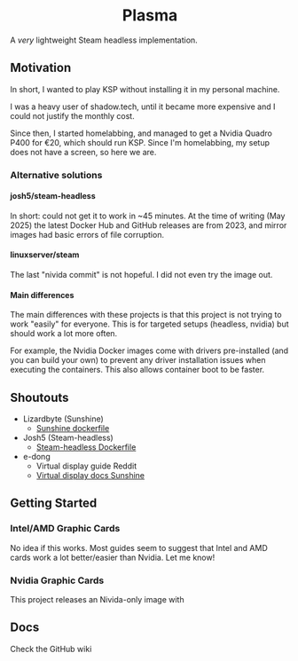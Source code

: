 <h1 align="center">Plasma</h1>

A _very_ lightweight Steam headless implementation.

## Motivation
In short, I wanted to play KSP without installing it in my personal machine.

I was a heavy user of shadow.tech, until it became more expensive and I could not
justify the monthly cost.

Since then, I started homelabbing, and managed to get a Nvidia Quadro P400 for €20, which should run KSP.
Since I'm homelabbing, my setup does not have a screen, so here we are.

### Alternative solutions
#### josh5/steam-headless
In short: could not get it to work in ~45 minutes. At the time of writing (May 2025) the latest Docker Hub
and GitHub releases are from 2023, and mirror images had basic errors of file corruption.

#### linuxserver/steam
The last "nivida commit" is not hopeful. I did not even try the image out.

#### Main differences

The main differences with these projects is that this project is not trying
to work "easily" for everyone. This is for targeted setups (headless, nvidia)
but should work a lot more often.

For example, the Nvidia Docker images come with drivers pre-installed (and you
can build your own) to prevent any driver installation issues when executing
the containers. This also allows container boot to be faster.

## Shoutouts
- Lizardbyte (Sunshine)
	- [Sunshine dockerfile](https://github.com/LizardByte/Sunshine/blob/c6f36474ba9b492eea2a60930ca7304ea96176af/docker/debian-bookworm.dockerfile)
- Josh5 (Steam-headless)
	- [Steam-headless Dockerfile](https://github.com/Steam-Headless/docker-steam-headless/blob/14c770bce61db99c56592760c73c2ba454dab648/Dockerfile.debian#L1)
- e-dong
	- Virtual display guide Reddit
	- [Virtual display docs Sunshine](https://app.lizardbyte.dev/2023-09-14-remote-ssh-headless-sunshine-setup/?lng=en-US#virtual-display-setup)


## Getting Started

### Intel/AMD Graphic Cards
No idea if this works. Most guides seem to suggest that Intel and AMD
cards work a lot better/easier than Nvidia. Let me know!

### Nvidia Graphic Cards
This project releases an Nivida-only image with 

## Docs

Check the GitHub wiki
